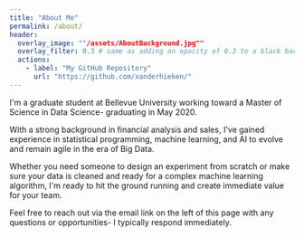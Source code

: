 ```yaml
---
title: "About Me"
permalink: /about/
header:
  overlay_image: ""/assets/AboutBackground.jpg""
  overlay_filter: 0.3 # same as adding an opacity of 0.3 to a black background
  actions:
    - label: "My GitHub Repository"
      url: "https://github.com/xanderhieken/"
---
```


I'm a graduate student at Bellevue University working toward a Master of Science in Data Science- graduating in May 2020.

With a strong background in financial analysis and sales, I've gained experience in statistical programming, machine learning, and AI to evolve and remain agile in the era of Big Data.

Whether you need someone to design an experiment from scratch or make sure your data is cleaned and ready for a complex machine learning algorithm, I'm ready to hit the ground running and create immediate value for your team.

Feel free to reach out via the email link on the left of this page with any questions or opportunities- I typically respond immediately.
